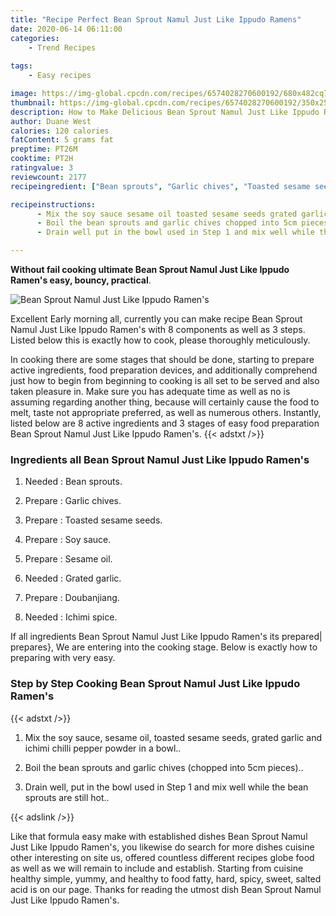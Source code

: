 ```yaml
---
title: "Recipe Perfect Bean Sprout Namul Just Like Ippudo Ramens"
date: 2020-06-14 06:11:00
categories:
    - Trend Recipes
    
tags:
    - Easy recipes

image: https://img-global.cpcdn.com/recipes/6574028270600192/680x482cq70/bean-sprout-namul-just-like-ippudo-ramens-recipe-main-photo.jpg
thumbnail: https://img-global.cpcdn.com/recipes/6574028270600192/350x250cq70/bean-sprout-namul-just-like-ippudo-ramens-recipe-main-photo.jpg
description: How to Make Delicious Bean Sprout Namul Just Like Ippudo Ramens with 8 ingredients and 3 stages of easy cooking.
author: Duane West
calories: 120 calories
fatContent: 5 grams fat
preptime: PT26M
cooktime: PT2H
ratingvalue: 3
reviewcount: 2177
recipeingredient: ["Bean sprouts", "Garlic chives", "Toasted sesame seeds", "Soy sauce", "Sesame oil", "Grated garlic", "Doubanjiang", "Ichimi spice"]

recipeinstructions: 
      - Mix the soy sauce sesame oil toasted sesame seeds grated garlic and ichimi chilli pepper powder in a bowl 
      - Boil the bean sprouts and garlic chives chopped into 5cm pieces 
      - Drain well put in the bowl used in Step 1 and mix well while the bean sprouts are still hot

---
```




**Without fail cooking ultimate Bean Sprout Namul Just Like Ippudo Ramen&#39;s easy, bouncy, practical**. 


![Bean Sprout Namul Just Like Ippudo Ramen&#39;s](https://img-global.cpcdn.com/recipes/6574028270600192/680x482cq70/bean-sprout-namul-just-like-ippudo-ramens-recipe-main-photo.jpg "Bean Sprout Namul Just Like Ippudo Ramen&#39;s")




Excellent Early morning all, currently you can make recipe Bean Sprout Namul Just Like Ippudo Ramen&#39;s with 8 components as well as 3 steps. Listed below this is exactly how to cook, please thoroughly meticulously.

In cooking there are some stages that should be done, starting to prepare active ingredients, food preparation devices, and additionally comprehend just how to begin from beginning to cooking is all set to be served and also taken pleasure in. Make sure you has adequate time as well as no is assuming regarding another thing, because will certainly cause the food to melt, taste not appropriate preferred, as well as numerous others. Instantly, listed below are 8 active ingredients and 3 stages of easy food preparation Bean Sprout Namul Just Like Ippudo Ramen&#39;s.
{{< adstxt />}}

### Ingredients all Bean Sprout Namul Just Like Ippudo Ramen&#39;s


1. Needed  : Bean sprouts.

1. Prepare  : Garlic chives.

1. Prepare  : Toasted sesame seeds.

1. Prepare  : Soy sauce.

1. Prepare  : Sesame oil.

1. Needed  : Grated garlic.

1. Prepare  : Doubanjiang.

1. Needed  : Ichimi spice.



If all ingredients Bean Sprout Namul Just Like Ippudo Ramen&#39;s its prepared| prepares}, We are entering into the cooking stage. Below is exactly how to preparing with very easy.

### Step by Step Cooking Bean Sprout Namul Just Like Ippudo Ramen&#39;s

{{< adstxt />}}


1. Mix the soy sauce, sesame oil, toasted sesame seeds, grated garlic and ichimi chilli pepper powder in a bowl..



1. Boil the bean sprouts and garlic chives (chopped into 5cm pieces)..



1. Drain well, put in the bowl used in Step 1 and mix well while the bean sprouts are still hot..





{{< adslink />}}

Like that formula easy make with established dishes Bean Sprout Namul Just Like Ippudo Ramen&#39;s, you likewise do search for more dishes cuisine other interesting on site us, offered countless different recipes globe food as well as we will remain to include and establish. Starting from cuisine healthy simple, yummy, and healthy to food fatty, hard, spicy, sweet, salted acid is on our page. Thanks for reading the utmost dish Bean Sprout Namul Just Like Ippudo Ramen&#39;s.

